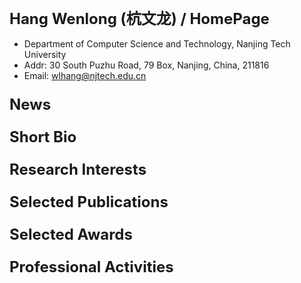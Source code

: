 ### <font size=5>Hang Wenlong (杭文龙) / HomePage </font>
-  Department of Computer Science and Technology, Nanjing Tech University
-  Addr: 30 South Puzhu Road, 79 Box, Nanjing, China, 211816
-  Email: wlhang@njtech.edu.cn

### <font size=5> News </font>

### <font size=5> Short Bio </font>

### <font size=5> Research Interests </font>

### <font size=5> Selected Publications </font>

### <font size=5> Selected Awards </font>

### <font size=5> Professional Activities </font>


